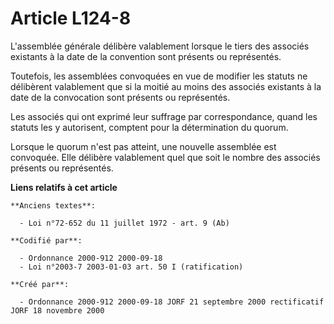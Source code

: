 # Article L124-8

L'assemblée générale délibère valablement lorsque le tiers des associés existants à la date de la convention sont présents ou
représentés.

Toutefois, les assemblées convoquées en vue de modifier les statuts ne délibèrent valablement que si la moitié au moins des
associés existants à la date de la convocation sont présents ou représentés.

Les associés qui ont exprimé leur suffrage par correspondance, quand les statuts les y autorisent, comptent pour la
détermination du quorum.

Lorsque le quorum n'est pas atteint, une nouvelle assemblée est convoquée. Elle délibère valablement quel que soit le nombre
des associés présents ou représentés.

**Liens relatifs à cet article**

	**Anciens textes**:

	  - Loi n°72-652 du 11 juillet 1972 - art. 9 (Ab)

	**Codifié par**:

	  - Ordonnance 2000-912 2000-09-18
	  - Loi n°2003-7 2003-01-03 art. 50 I (ratification)

	**Créé par**:

	  - Ordonnance 2000-912 2000-09-18 JORF 21 septembre 2000 rectificatif JORF 18 novembre 2000
